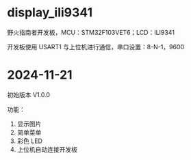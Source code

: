# display_ili9341
野火指南者开发板，MCU：STM32F103VET6；LCD：ILI9341

开发板使用 USART1 与上位机进行通信，串口设置：8-N-1，9600
# 2024-11-21
初始版本 V1.0.0

功能：
1. 显示图片
2. 简单菜单
3. 彩色 LED 
4. 上位机自动连接开发板
